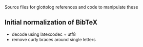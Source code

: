 Source files for glottolog references and code to manipulate these

Initial normalization of BibTeX
-------------------------------

- decode using latexcodec + utf8
- remove curly braces around single letters


